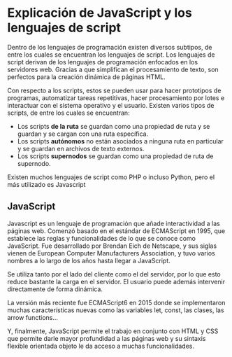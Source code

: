 # Explicación de JavaScript y los lenguajes de script
Dentro de los lenguajes de programación existen diversos subtipos, de entre los cuales se encuentran los lenguajes de script.
Los lenguajes de script derivan de los lenguajes de programación enfocados en los servidores web. Gracias a que simplifican el procesamiento
de texto, son perfectos para la creación dinámica de páginas HTML.

Con respecto a los scripts, estos se pueden usar para hacer prototipos de programas, automatizar tareas repetitivas,
hacer procesamiento por lotes e interactuar con el sistema operativo y el usuario.
Existen varios tipos de scripts, de entre los cuales se encuentran:
- Los scripts **de la ruta** se guardan como una propiedad de ruta y se guardan y se cargan con una ruta específica.
- Los scripts **autónomos** no están asociados a ninguna ruta en particular y se guardan en archivos de texto externos. 
- Los scripts **supernodos** se guardan como una propiedad de ruta de supernodo.

Existen muchos lenguajes de script como PHP o incluso Python, pero el más utilizado es Javascript
## JavaScript
Javascript es un lenguaje de programación que añade interactividad a las páginas web. Comenzó basado en el estándar de ECMAScript en 1995,
que establece las reglas y funcionalidades de lo que se conoce como JavaScript.
Fue desarrollado por Brendan Eich de Netscape, y sus siglas vienen de European Computer Manufacturers Association, y tuvo varios nombres
a lo largo de los años hasta llegar a JavaScript.

Se utiliza tanto por el lado del cliente como el del servidor, por lo que esto reduce bastante la carga en el servidor.
El usuario puede además intervenir directamente de forma dinámica.

La versión más reciente fue ECMAScript6 en 2015 donde se implementaron
muchas características nuevas como las variables let, const, las clases, las arrow functions...

Y, finalmente, JavaScript permite el trabajo en conjunto con HTML y CSS que permite darle mayor profundidad a las páginas web
y su sintaxis flexible orientada objeto le da acceso a muchas funcionalidades.
